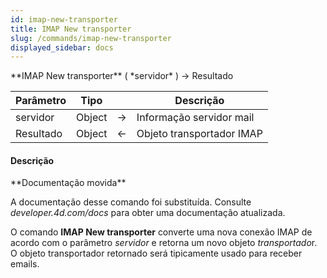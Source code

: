 ```yaml
---
id: imap-new-transporter
title: IMAP New transporter
slug: /commands/imap-new-transporter
displayed_sidebar: docs
---
```


<!--REF #_command_.IMAP New transporter.Syntax-->**IMAP New transporter** ( *servidor* ) -> Resultado<!-- END REF-->
<!--REF #_command_.IMAP New transporter.Params-->
| Parâmetro | Tipo |  | Descrição |
| --- | --- | --- | --- |
| servidor | Object | &srarr; | Informação servidor mail |
| Resultado | Object | &larr; | Objeto transportador IMAP |

<!-- END REF-->

#### Descrição 

<!--REF #_command_.IMAP New transporter.Summary-->**Documentação movida**

A documentação desse comando foi substituída.<!-- END REF--> Consulte *developer.4d.com/docs* para obter uma documentação atualizada.

O comando **IMAP New transporter** converte uma nova conexão IMAP de acordo com o parâmetro *servidor* e retorna um novo objeto *transportado*r. O objeto transportador retornado será tipicamente usado para receber emails.
